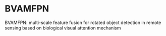 # BVAMFPN
BVAMFPN: multi-scale feature fusion for rotated object detection in remote sensing based on  biological visual attention mechanism
